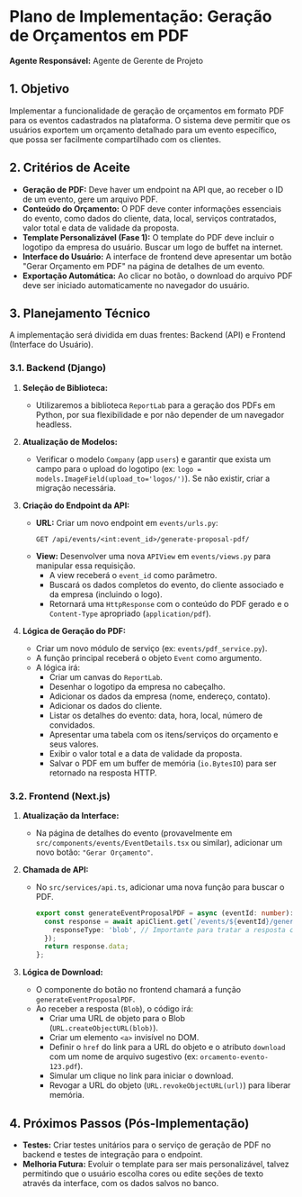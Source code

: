 # Plano de Implementação: Geração de Orçamentos em PDF

**Agente Responsável:** Agente de Gerente de Projeto

## 1. Objetivo

Implementar a funcionalidade de geração de orçamentos em formato PDF para os eventos cadastrados na plataforma. O sistema deve permitir que os usuários exportem um orçamento detalhado para um evento específico, que possa ser facilmente compartilhado com os clientes.

## 2. Critérios de Aceite

-   **Geração de PDF:** Deve haver um endpoint na API que, ao receber o ID de um evento, gere um arquivo PDF.
-   **Conteúdo do Orçamento:** O PDF deve conter informações essenciais do evento, como dados do cliente, data, local, serviços contratados, valor total e data de validade da proposta.
-   **Template Personalizável (Fase 1):** O template do PDF deve incluir o logotipo da empresa do usuário. Buscar um logo de buffet na internet.
-   **Interface do Usuário:** A interface de frontend deve apresentar um botão "Gerar Orçamento em PDF" na página de detalhes de um evento.
-   **Exportação Automática:** Ao clicar no botão, o download do arquivo PDF deve ser iniciado automaticamente no navegador do usuário.

## 3. Planejamento Técnico

A implementação será dividida em duas frentes: Backend (API) e Frontend (Interface do Usuário).

### 3.1. Backend (Django)

1.  **Seleção de Biblioteca:**
    -   Utilizaremos a biblioteca `ReportLab` para a geração dos PDFs em Python, por sua flexibilidade e por não depender de um navegador headless.

2.  **Atualização de Modelos:**
    -   Verificar o modelo `Company` (app `users`) e garantir que exista um campo para o upload do logotipo (ex: `logo = models.ImageField(upload_to='logos/')`). Se não existir, criar a migração necessária.

3.  **Criação do Endpoint da API:**
    -   **URL:** Criar um novo endpoint em `events/urls.py`:
        ```
        GET /api/events/<int:event_id>/generate-proposal-pdf/
        ```
    -   **View:** Desenvolver uma nova `APIView` em `events/views.py` para manipular essa requisição.
        -   A view receberá o `event_id` como parâmetro.
        -   Buscará os dados completos do evento, do cliente associado e da empresa (incluindo o logo).
        -   Retornará uma `HttpResponse` com o conteúdo do PDF gerado e o `Content-Type` apropriado (`application/pdf`).

4.  **Lógica de Geração do PDF:**
    -   Criar um novo módulo de serviço (ex: `events/pdf_service.py`).
    -   A função principal receberá o objeto `Event` como argumento.
    -   A lógica irá:
        -   Criar um canvas do `ReportLab`.
        -   Desenhar o logotipo da empresa no cabeçalho.
        -   Adicionar os dados da empresa (nome, endereço, contato).
        -   Adicionar os dados do cliente.
        -   Listar os detalhes do evento: data, hora, local, número de convidados.
        -   Apresentar uma tabela com os itens/serviços do orçamento e seus valores.
        -   Exibir o valor total e a data de validade da proposta.
        -   Salvar o PDF em um buffer de memória (`io.BytesIO`) para ser retornado na resposta HTTP.

### 3.2. Frontend (Next.js)

1.  **Atualização da Interface:**
    -   Na página de detalhes do evento (provavelmente em `src/components/events/EventDetails.tsx` ou similar), adicionar um novo botão: `"Gerar Orçamento"`.

2.  **Chamada de API:**
    -   No `src/services/api.ts`, adicionar uma nova função para buscar o PDF.
        ```typescript
        export const generateEventProposalPDF = async (eventId: number): Promise<Blob> => {
          const response = await apiClient.get(`/events/${eventId}/generate-proposal-pdf/`, {
            responseType: 'blob', // Importante para tratar a resposta como um arquivo
          });
          return response.data;
        };
        ```

3.  **Lógica de Download:**
    -   O componente do botão no frontend chamará a função `generateEventProposalPDF`.
    -   Ao receber a resposta (`Blob`), o código irá:
        -   Criar uma URL de objeto para o Blob (`URL.createObjectURL(blob)`).
        -   Criar um elemento `<a>` invisível no DOM.
        -   Definir o `href` do link para a URL do objeto e o atributo `download` com um nome de arquivo sugestivo (ex: `orcamento-evento-123.pdf`).
        -   Simular um clique no link para iniciar o download.
        -   Revogar a URL do objeto (`URL.revokeObjectURL(url)`) para liberar memória.

## 4. Próximos Passos (Pós-Implementação)

-   **Testes:** Criar testes unitários para o serviço de geração de PDF no backend e testes de integração para o endpoint.
-   **Melhoria Futura:** Evoluir o template para ser mais personalizável, talvez permitindo que o usuário escolha cores ou edite seções de texto através da interface, com os dados salvos no banco.
